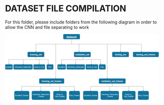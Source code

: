 # DATASET FILE COMPILATION

For this folder, please include folders from the following diagram in order to allow the CNN and file separating to work

![](database_folder_diagram.png)